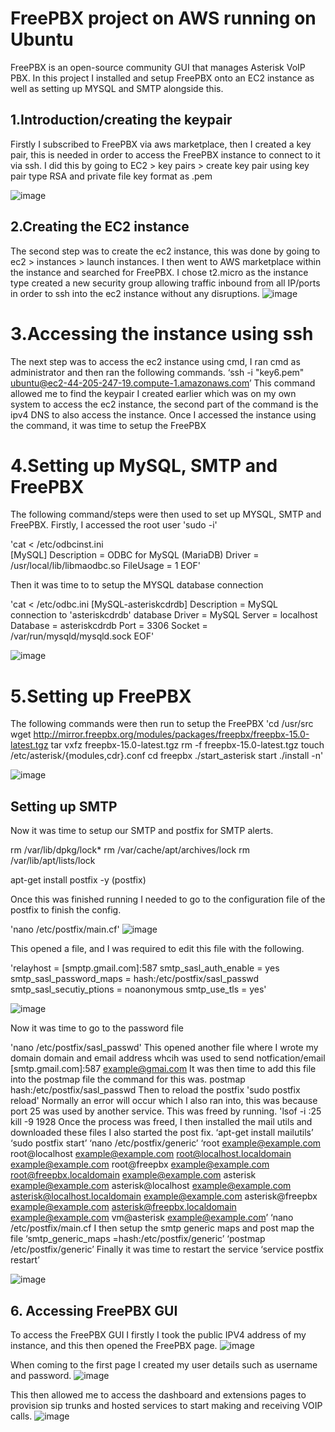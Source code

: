 # FreePBX project on AWS running on Ubuntu
FreePBX is an open-source community GUI that manages Asterisk VoIP PBX. In this project I installed and setup FreePBX onto an EC2 instance as well as setting up MYSQL and SMTP alongside this.

## 1.Introduction/creating the keypair
Firstly I subscribed to FreePBX via aws marketplace, then I created a key pair, this is needed in order to access the FreePBX instance to connect to it via ssh. I did this by going to EC2 > key pairs > create key pair using key pair type RSA and private file key format as .pem
 
![image](https://user-images.githubusercontent.com/36034401/186896766-13868f46-3aa6-43b2-a811-43cd1f06c6c9.png)

## 2.Creating the EC2 instance 
The second step was to create the ec2 instance, this was done by going to ec2 > instances > launch instances. I then went to AWS marketplace within the instance and searched for FreePBX. I chose t2.micro as the instance type created a new security group allowing traffic inbound from all IP/ports in order to ssh into the ec2 instance without any disruptions. 
![image](https://user-images.githubusercontent.com/36034401/186896841-a9560916-47d2-43c4-9092-dc9d2920abe5.png)

# 3.Accessing the instance using ssh 
The next step was to access the ec2 instance using cmd, I ran cmd as administrator and then ran the following commands.
‘ssh -i "key6.pem" ubuntu@ec2-44-205-247-19.compute-1.amazonaws.com’
This command allowed me to find the keypair I created earlier which was on my own system to access the ec2 instance, the second part of the command is the ipv4 DNS to also access the instance. Once I accessed the instance using the command, it was time to setup the FreePBX
# 4.Setting up MySQL, SMTP and FreePBX
The following command/steps were then used to set up MYSQL, SMTP and FreePBX.
Firstly, I accessed the root user
'sudo -i' 

'cat <<EOF > /etc/odbcinst.ini                  
[MySQL]
Description = ODBC for MySQL (MariaDB)
Driver = /usr/local/lib/libmaodbc.so
FileUsage = 1
EOF'
  
Then it was time to to setup the MYSQL database connection
  
'cat <<EOF > /etc/odbc.ini
[MySQL-asteriskcdrdb]
Description = MySQL connection to 'asteriskcdrdb' database
Driver = MySQL
Server = localhost
Database = asteriskcdrdb
Port = 3306
Socket = /var/run/mysqld/mysqld.sock
EOF'
 
![image](https://user-images.githubusercontent.com/36034401/186896901-49741e88-b121-443c-adc7-8a8a46548fbf.png)

# 5.Setting up FreePBX
The following commands were then run to setup the FreePBX
'cd /usr/src
wget http://mirror.freepbx.org/modules/packages/freepbx/freepbx-15.0-latest.tgz
tar vxfz freepbx-15.0-latest.tgz
rm -f freepbx-15.0-latest.tgz
touch /etc/asterisk/{modules,cdr}.conf
cd freepbx
./start_asterisk start
./install -n'
 
![image](https://user-images.githubusercontent.com/36034401/186896970-e77efbd1-8e59-4029-82d6-e4a82e0f8a7b.png)

## Setting up SMTP
Now it was time to setup our SMTP and postfix for SMTP alerts.
  
rm /var/lib/dpkg/lock*
rm /var/cache/apt/archives/lock
rm /var/lib/apt/lists/lock
 
apt-get install postfix -y (postfix)
  
Once this was finished running I needed to go to the configuration file of the postfix to finish the config.
  
'nano /etc/postfix/main.cf'
 ![image](https://user-images.githubusercontent.com/36034401/186897052-ffc61b31-cb55-461d-961c-20acd8d49b16.png)

  
This opened a file, and I was required to edit this file with the following.

'relayhost = [smptp.gmail.com]:587
smtp_sasl_auth_enable = yes
smtp_sasl_password_maps = hash:/etc/postfix/sasl_passwd
smtp_sasl_secutiy_ptions = noanonymous
smtp_use_tls = yes'
 
![image](https://user-images.githubusercontent.com/36034401/186897109-1cf3c631-c4a1-467a-91cb-3ee6ef8f30a5.png)
 
 
Now it was time to go to the password file
  
'nano /etc/postfix/sasl_passwd'
This opened another file where I wrote my domain domain and email address whcih was used to send notfication/email
[smtp.gmail.com]:587 example@gmai.com
It was then time to add this file into the postmap file the command for this was.
postmap hash:/etc/postfix/sasl_passwd
Then to reload the postfix
'sudo postfix reload'
 Normally an error will occur which I also ran into, this was because port 25 was used by another service. This was freed by running.
'lsof -i :25
kill -9 1928
Once the process was freed, I then installed the mail utils and downloaded these files I also started the post fix.
‘apt-get install mailutils’
‘sudo postfix start’
‘nano /etc/postfix/generic’
‘root example@example.com
root@localhost example@example.com
root@localhost.localdomain example@example.com
root@freepbx example@example.com
root@freepbx.localdomain example@example.com
asterisk example@example.com
asterisk@localhost example@example.com
asterisk@localhost.localdomain example@example.com
asterisk@freepbx example@example.com
asterisk@freepbx.localdomain example@example.com
vm@asterisk example@example.com’
‘nano /etc/postfix/main.cf
I then setup the smtp generic maps and post map the file
‘smtp_generic_maps =hash:/etc/postfix/generic’
‘postmap /etc/postfix/generic’
Finally it was time to restart the service
‘service postfix restart’
 
![image](https://user-images.githubusercontent.com/36034401/186897145-ba544c61-10d2-473e-b463-e3e03dfd9fb6.png)

## 6. Accessing FreePBX GUI
To access the FreePBX GUI I firstly I took the public IPV4 address of my instance, and this then opened the FreePBX page.
 ![image](https://user-images.githubusercontent.com/36034401/186897200-2f00d4ae-1c5f-4f0b-9077-a0ca27ee2030.png)

When coming to the first page I created my user details such as username and password.
![image](https://user-images.githubusercontent.com/36034401/186897238-9c611a98-1b51-4aff-a064-c4678b3db71b.png)

This then allowed me to access the dashboard and extensions pages to provision sip trunks and hosted services to start making and receiving VOIP calls.
![image](https://user-images.githubusercontent.com/36034401/186897259-de9ae8db-0761-4e51-b810-8b73c278717f.png)





  

  

  

  
  



